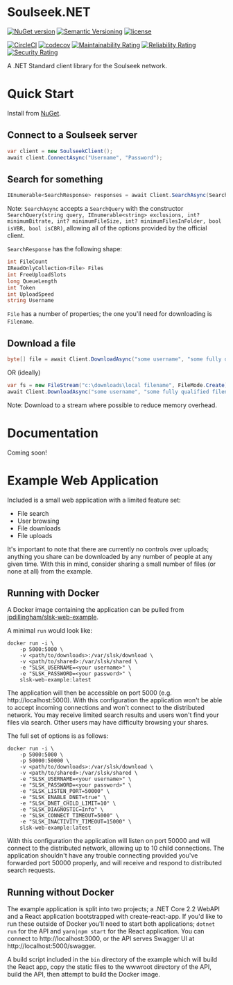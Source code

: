 # Soulseek.NET

[![NuGet version](https://img.shields.io/nuget/v/Soulseek.svg)](https://www.nuget.org/packages/Soulseek/)
[![Semantic Versioning](https://img.shields.io/badge/semver-2.0.0-3D9FE0.svg)](https://semver.org/)
[![license](https://img.shields.io/github/license/jpdillingham/Soulseek.NET.svg)](https://github.com/jpdillingham/Soulseek.NET/blob/master/LICENSE)

[![CircleCI](https://circleci.com/gh/jpdillingham/Soulseek.NET/tree/master.svg?style=shield)](https://circleci.com/gh/jpdillingham/Soulseek.NET/tree/master)
[![codecov](https://codecov.io/gh/jpdillingham/Soulseek.NET/branch/master/graph/badge.svg)](https://codecov.io/gh/jpdillingham/Soulseek.NET)
[![Maintainability Rating](https://sonarcloud.io/api/project_badges/measure?project=jpdillingham_Soulseek.NET&metric=sqale_rating)](https://sonarcloud.io/dashboard?id=jpdillingham_Soulseek.NET)
[![Reliability Rating](https://sonarcloud.io/api/project_badges/measure?project=jpdillingham_Soulseek.NET&metric=reliability_rating)](https://sonarcloud.io/dashboard?id=jpdillingham_Soulseek.NET)
[![Security Rating](https://sonarcloud.io/api/project_badges/measure?project=jpdillingham_Soulseek.NET&metric=security_rating)](https://sonarcloud.io/dashboard?id=jpdillingham_Soulseek.NET)

A .NET Standard client library for the Soulseek network.

# Quick Start

Install from [NuGet](https://www.nuget.org/packages/Soulseek/).

## Connect to a Soulseek server

```c#
var client = new SoulseekClient();
await client.ConnectAsync("Username", "Password");
```

## Search for something

```c#
IEnumerable<SearchResponse> responses = await Client.SearchAsync(SearchQuery.FromText("some search"));
```

Note: `SearchAsync` accepts a `SearchQuery` with the constructor `SearchQuery(string query, IEnumerable<string> exclusions, int? minimumBitrate, int? minimumFileSize, int? minimumFilesInFolder, bool isVBR, bool isCBR)`, allowing all of the options provided by the official client.

`SearchResponse` has the following shape:

```c#
int FileCount
IReadOnlyCollection<File> Files
int FreeUploadSlots
long QueueLength
int Token
int UploadSpeed
string Username
```

`File` has a number of properties; the one you'll need for downloading is `Filename`.

## Download a file

```c#
byte[] file = await Client.DownloadAsync("some username", "some fully qualified filename");
```

OR (ideally)

```c#
var fs = new FileStream("c:\downloads\local filename", FileMode.Create);
await Client.DownloadAsync("some username", "some fully qualified filename", fs);
```

Note: Download to a stream where possible to reduce memory overhead.

# Documentation

Coming soon!

# Example Web Application

Included is a small web application with a limited feature set:

* File search
* User browsing
* File downloads
* File uploads

It's important to note that there are currently no controls over uploads; anything you share can be downloaded by any number of people at any given time.  With this in mind, consider sharing a small number of files (or none at all) from the example.

## Running with Docker

A Docker image containing the application can be pulled from [jpdillingham/slsk-web-example](https://hub.docker.com/repository/docker/jpdillingham/slsk-web-example).

A minimal `run` would look like:

```
docker run -i \
    -p 5000:5000 \
    -v <path/to/downloads>:/var/slsk/download \
    -v <path/to/shared>:/var/slsk/shared \
    -e "SLSK_USERNAME=<your username>" \
    -e "SLSK_PASSWORD=<your password>" \
    slsk-web-example:latest
```

The application will then be accessible on port 5000 (e.g. http://localhost:5000).  With this configuration the application won't be able to accept incoming connections and won't connect to the distributed network.  You may receive limited search results and users won't find your files via search.  Other users may have difficulty browsing your shares.

The full set of options is as follows:

```
docker run -i \
    -p 5000:5000 \
    -p 50000:50000 \
    -v <path/to/downloads>:/var/slsk/download \
    -v <path/to/shared>:/var/slsk/shared \
    -e "SLSK_USERNAME=<your username>" \
    -e "SLSK_PASSWORD=<your password>" \
    -e "SLSK_LISTEN_PORT=50000" \
    -e "SLSK_ENABLE_DNET=true" \
    -e "SLSK_DNET_CHILD_LIMIT=10" \
    -e "SLSK_DIAGNOSTIC=Info" \
    -e "SLSK_CONNECT_TIMEOUT=5000" \
    -e "SLSK_INACTIVITY_TIMEOUT=15000" \
    slsk-web-example:latest
```

With this configuration the application will listen on port 50000 and will connect to the distributed network, allowing up to 10 child connections.  The application shouldn't have any trouble connecting provided you've forwarded port 50000 properly, and will receive and respond to distributed search requests.

## Running without Docker

The example application is split into two projects; a .NET Core 2.2 WebAPI and a React application bootstrapped with create-react-app.  If you'd like to run these outside of Docker you'll need to start both applications; `dotnet run` for the API and `yarn|npm start` for the React application.  You can connect to http://localhost:3000, or the API serves Swagger UI at http://localhost:5000/swagger.

A build script included in the `bin` directory of the example which will build the React app, copy the static files to the wwwroot directory of the API, build the API, then attempt to build the Docker image.